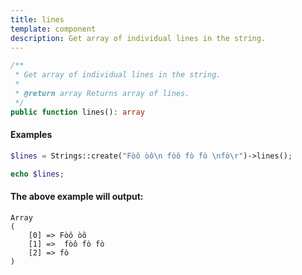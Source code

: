 ```yaml
---
title: lines
template: component
description: Get array of individual lines in the string.
---
```


```php
/**
 * Get array of individual lines in the string.
 *
 * @return array Returns array of lines.
 */
public function lines(): array
```

#### Examples

```php
$lines = Strings::create("Fòô òô\n fòô fò fò \nfò\r")->lines();

echo $lines;
```

#### The above example will output:

```text
Array
(
    [0] => Fòô òô
    [1] =>  fòô fò fò
    [2] => fò
)
```
